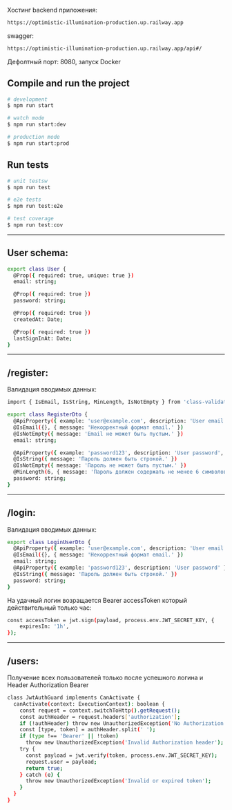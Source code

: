 Хостинг backend приложения:
```bash
https://optimistic-illumination-production.up.railway.app
```

swagger:
```bash
https://optimistic-illumination-production.up.railway.app/api#/
```
Дефолтный порт: 8080, запуск Docker

## Compile and run the project
```bash
# development
$ npm run start

# watch mode
$ npm run start:dev

# production mode
$ npm run start:prod
```

## Run tests

```bash
# unit testsw
$ npm run test

# e2e tests
$ npm run test:e2e

# test coverage
$ npm run test:cov
```

----


## User schema:
```bash
export class User {
  @Prop({ required: true, unique: true })
  email: string;

  @Prop({ required: true })
  password: string;

  @Prop({ required: true })
  createdAt: Date;

  @Prop({ required: true })
  lastSignInAt: Date;
}
```
---

## /register:

Валидация вводимых данных:
```bash
import { IsEmail, IsString, MinLength, IsNotEmpty } from 'class-validator';

export class RegisterDto {
  @ApiProperty({ example: 'user@example.com', description: 'User email' })
  @IsEmail({}, { message: 'Некорректный формат email.' })
  @IsNotEmpty({ message: 'Email не может быть пустым.' })
  email: string;

  @ApiProperty({ example: 'password123', description: 'User password', minLength: 6 })
  @IsString({ message: 'Пароль должен быть строкой.' })
  @IsNotEmpty({ message: 'Пароль не может быть пустым.' })
  @MinLength(6, { message: 'Пароль должен содержать не менее 6 символов.' })
  password: string;
}

```
---

## /login:

Валидация вводимых данных:
```bash
export class LoginUserDto {
  @ApiProperty({ example: 'user@example.com', description: 'User email' })
  @IsEmail({}, { message: 'Некорректный формат email.' })
  email: string;
  @ApiProperty({ example: 'password123', description: 'User password' })
  @IsString({ message: 'Пароль должен быть строкой.' })
  password: string;
}
```

На удачный логин возращается Bearer accessToken который действительный только час:
```bash
const accessToken = jwt.sign(payload, process.env.JWT_SECRET_KEY, {
    expiresIn: '1h',
});
```
---
## /users:

Получение всех пользователей только после успешного логина и Header Authorization Bearer
```bash
class JwtAuthGuard implements CanActivate {
  canActivate(context: ExecutionContext): boolean {
    const request = context.switchToHttp().getRequest();
    const authHeader = request.headers['authorization'];
    if (!authHeader) throw new UnauthorizedException('No Authorization header');
    const [type, token] = authHeader.split(' ');
    if (type !== 'Bearer' || !token)
      throw new UnauthorizedException('Invalid Authorization header');
    try {
      const payload = jwt.verify(token, process.env.JWT_SECRET_KEY);
      request.user = payload;
      return true;
    } catch (e) {
      throw new UnauthorizedException('Invalid or expired token');
    }
  }
}
```
